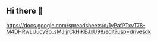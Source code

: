## Hi there 👋
https://docs.google.com/spreadsheets/d/1yPafPTxvT78-M4DHRwLUucy9b_sMJIjrCkHiKEJxU98/edit?usp=drivesdk
<!--
**KutasariRt4Rw7/KutasariRt4Rw7** is a ✨ _special_ ✨ repository because its `README.md` (this file) appears on your GitHub profile.

Here are some ideas to get you started:

- 🔭 I’m currently working on ...
- 🌱 I’m currently learning ...
- 👯 I’m looking to collaborate on ...
- 🤔 I’m looking for help with ...
- 💬 Ask me about ...
- 📫 How to reach me: ...
- 😄 Pronouns: ...
- ⚡ Fun fact: ...
-->
